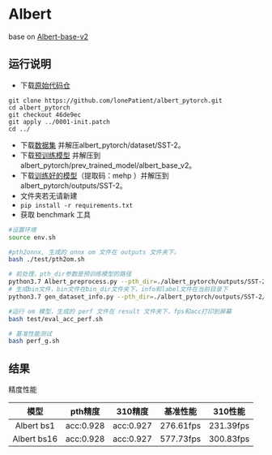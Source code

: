 # Albert

base on [Albert-base-v2](https://github.com/lonePatient/albert_pytorch)

## 运行说明
- 下载[原始代码仓](https://github.com/lonePatient/albert_pytorch)
```
git clone https://github.com/lonePatient/albert_pytorch.git
cd albert_pytorch
git checkout 46de9ec
git apply ../0001-init.patch
cd ../
```
- 下载[数据集](https://dl.fbaipublicfiles.com/glue/data/SST-2.zip) 并解压albert_pytorch/dataset/SST-2。
- 下载[预训练模型](https://drive.google.com/open?id=1byZQmWDgyhrLpj8oXtxBG6AA52c8IHE- ) 并解压到albert_pytorch/prev_trained_model/albert_base_v2。
- 下载[训练好的模型](https://pan.baidu.com/s/1G5QSVnr2c1eZkDBo1W-uRA )（提取码：mehp ）并解压到albert_pytorch/outputs/SST-2。
- 文件夹若无请新建
- `pip install -r requirements.txt`
- 获取 benchmark 工具

```bash
#设置环境
source env.sh

#pth2onnx, 生成的 onnx om 文件在 outputs 文件夹下。
bash ./test/pth2om.sh 

# 前处理，pth_dir参数是预训练模型的路径
python3.7 Albert_preprocess.py --pth_dir=./albert_pytorch/outputs/SST-2/
# 生成bin文件，bin文件在bin_dir文件夹下，info和label文件在当前目录下
python3.7 gen_dataset_info.py --pth_dir=./albert_pytorch/outputs/SST-2/ --bin_dir=./bin/

#运行 om 模型，生成的 perf 文件在 result 文件夹下，fps和acc打印到屏幕
bash test/eval_acc_perf.sh

# 基准性能测试
bash perf_g.sh
```
## 结果

精度性能

| 模型      | pth精度  | 310精度  | 基准性能    | 310性能    |
| :------: | :------: | :------: | :------:  | :------:  | 
| Albert bs1  | acc:0.928 | acc:0.927  |  276.61fps | 231.39fps | 
| Albert bs16 | acc:0.928  | acc:0.927 | 577.73fps | 300.83fps | 

